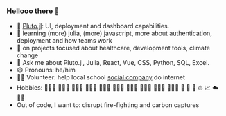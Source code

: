 ### Hellooo there 👋

- 🔭 [Pluto.jl](https://github.com/fonsp/Pluto.jl): UI, deployment and dashboard capabilities. 
- 🏫 learning (more) julia, (more) javascript, more about authentication, deployment and how teams work
- 👯 on projects focused about healthcare, development tools, climate change
- 💬 Ask me about Pluto.jl, Julia, React, Vue, CSS, Python, SQL, Excel.
- 😄 Pronouns: he/him
- 🙋🏾 Volunteer: help local school [social company](https://reuzplus.gr/) do internet
- Hobbies: 👨🏾‍🍼 👨🏾‍🍼 👨🏾‍🍼 👨🏾‍🍼 👨🏾‍🍼 👨🏾‍🍼 👨🏾‍🍼 👨🏾‍🍼 👨🏾‍🍼 👨🏾‍🍼 🌱 🌱 🌱 ⛵ 📈 ☁️ 💃🏾
- Out of code, I want to: disrupt fire-fighting and carbon captures
